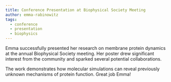 ```yaml
---
title: Conference Presentation at Biophysical Society Meeting
author: emma-rabinowitz
tags:
  - conference
  - presentation
  - biophysics
---
```


Emma successfully presented her research on membrane protein dynamics at the annual Biophysical Society meeting. Her poster drew significant interest from the community and sparked several potential collaborations.

The work demonstrates how molecular simulations can reveal previously unknown mechanisms of protein function. Great job Emma!
